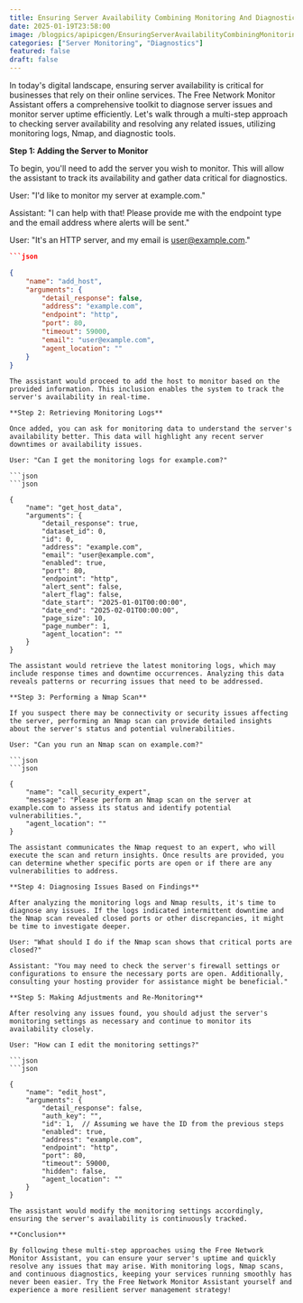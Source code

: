```yaml
---
title: Ensuring Server Availability Combining Monitoring And Diagnostics
date: 2025-01-19T23:58:00
image: /blogpics/apipicgen/EnsuringServerAvailabilityCombiningMonitoringAndDiagnostics-USRF08QQEQ.jpg
categories: ["Server Monitoring", "Diagnostics"]
featured: false
draft: false
---
```

In today's digital landscape, ensuring server availability is critical for businesses that rely on their online services. The Free Network Monitor Assistant offers a comprehensive toolkit to diagnose server issues and monitor server uptime efficiently. Let's walk through a multi-step approach to checking server availability and resolving any related issues, utilizing monitoring logs, Nmap, and diagnostic tools.

**Step 1: Adding the Server to Monitor**

To begin, you'll need to add the server you wish to monitor. This will allow the assistant to track its availability and gather data critical for diagnostics.

User: "I'd like to monitor my server at example.com."

Assistant: "I can help with that! Please provide me with the endpoint type and the email address where alerts will be sent."

User: "It's an HTTP server, and my email is user@example.com."

```json
```json

{
    "name": "add_host",
    "arguments": {
        "detail_response": false,
        "address": "example.com",
        "endpoint": "http",
        "port": 80,
        "timeout": 59000,
        "email": "user@example.com",
        "agent_location": ""
    }
}
```
```
The assistant would proceed to add the host to monitor based on the provided information. This inclusion enables the system to track the server's availability in real-time.

**Step 2: Retrieving Monitoring Logs**

Once added, you can ask for monitoring data to understand the server's availability better. This data will highlight any recent server downtimes or availability issues.

User: "Can I get the monitoring logs for example.com?"

```json
```json

{
    "name": "get_host_data",
    "arguments": {
        "detail_response": true,
        "dataset_id": 0,
        "id": 0,
        "address": "example.com",
        "email": "user@example.com",
        "enabled": true,
        "port": 80,
        "endpoint": "http",
        "alert_sent": false,
        "alert_flag": false,
        "date_start": "2025-01-01T00:00:00",
        "date_end": "2025-02-01T00:00:00",
        "page_size": 10,
        "page_number": 1,
        "agent_location": ""
    }
}
```
```
The assistant would retrieve the latest monitoring logs, which may include response times and downtime occurrences. Analyzing this data reveals patterns or recurring issues that need to be addressed.

**Step 3: Performing a Nmap Scan**

If you suspect there may be connectivity or security issues affecting the server, performing an Nmap scan can provide detailed insights about the server's status and potential vulnerabilities.

User: "Can you run an Nmap scan on example.com?"

```json
```json

{
    "name": "call_security_expert",
    "message": "Please perform an Nmap scan on the server at example.com to assess its status and identify potential vulnerabilities.",
    "agent_location": ""
}
```
```
The assistant communicates the Nmap request to an expert, who will execute the scan and return insights. Once results are provided, you can determine whether specific ports are open or if there are any vulnerabilities to address.

**Step 4: Diagnosing Issues Based on Findings**

After analyzing the monitoring logs and Nmap results, it's time to diagnose any issues. If the logs indicated intermittent downtime and the Nmap scan revealed closed ports or other discrepancies, it might be time to investigate deeper.

User: "What should I do if the Nmap scan shows that critical ports are closed?"

Assistant: "You may need to check the server's firewall settings or configurations to ensure the necessary ports are open. Additionally, consulting your hosting provider for assistance might be beneficial."

**Step 5: Making Adjustments and Re-Monitoring**

After resolving any issues found, you should adjust the server's monitoring settings as necessary and continue to monitor its availability closely.

User: "How can I edit the monitoring settings?"

```json
```json

{
    "name": "edit_host",
    "arguments": {
        "detail_response": false,
        "auth_key": "",
        "id": 1,  // Assuming we have the ID from the previous steps
        "enabled": true,
        "address": "example.com",
        "endpoint": "http",
        "port": 80,
        "timeout": 59000,
        "hidden": false,
        "agent_location": ""
    }
}
```
```
The assistant would modify the monitoring settings accordingly, ensuring the server's availability is continuously tracked.

**Conclusion**

By following these multi-step approaches using the Free Network Monitor Assistant, you can ensure your server's uptime and quickly resolve any issues that may arise. With monitoring logs, Nmap scans, and continuous diagnostics, keeping your services running smoothly has never been easier. Try the Free Network Monitor Assistant yourself and experience a more resilient server management strategy!